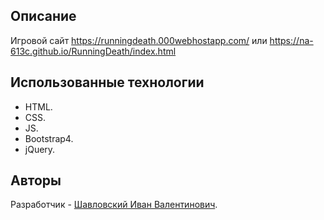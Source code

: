 ## Описание

Игровой сайт https://runningdeath.000webhostapp.com/ или https://na-613c.github.io/RunningDeath/index.html

## Использованные технологии 

- HTML.
- CSS.
- JS.
- Bootstrap4.
- jQuery.

## Авторы

Разработчик - [Шавловский Иван Валентинович](https://vk.com/shavlovsky98).

